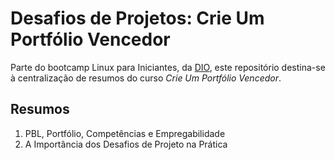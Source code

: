 # Desafios de Projetos: Crie Um Portfólio Vencedor

Parte do bootcamp Linux para Iniciantes, da [DIO](https://dio.me), este repositório destina-se à centralização de resumos do curso _Crie Um Portfólio Vencedor_.

## Resumos

1. PBL, Portfólio, Competências e Empregabilidade
2. A Importância dos Desafios de Projeto na Prática 
